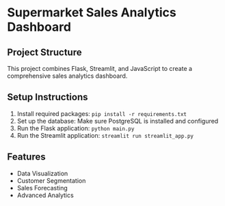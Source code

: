 # Supermarket Sales Analytics Dashboard

## Project Structure
This project combines Flask, Streamlit, and JavaScript to create a comprehensive sales analytics dashboard.

## Setup Instructions
1. Install required packages: `pip install -r requirements.txt`
2. Set up the database: Make sure PostgreSQL is installed and configured
3. Run the Flask application: `python main.py`
4. Run the Streamlit application: `streamlit run streamlit_app.py`

## Features
- Data Visualization
- Customer Segmentation
- Sales Forecasting
- Advanced Analytics
